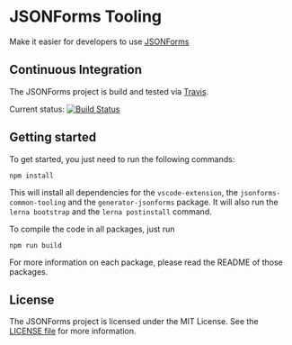 # JSONForms Tooling

Make it easier for developers to use [JSONForms](https://github.com/eclipsesource/jsonforms)

## Continuous Integration
The JSONForms project is build and tested via [Travis](https://travis-ci.org/).

Current status: [![Build Status](https://travis-ci.org/eclipsesource/jsonforms-tooling.svg?branch=master)](https://travis-ci.org/eclipsesource/jsonforms-tooling)

## Getting started

To get started, you just need to run the following commands:
```shell
npm install
```
This will install all dependencies for the `vscode-extension`, the `jsonforms-common-tooling` and the `generator-jsonforms` package. 
It will also run the `lerna bootstrap` and the `lerna postinstall` command.

To compile the code in all packages, just run 
```shell
npm run build
```

For more information on each package, please read the  README of those packages.

## License
The JSONForms project is licensed under the MIT License. See the [LICENSE file](https://github.com/eclipsesource/jsonforms-tooling/blob/master/LICENSE) for more information.
